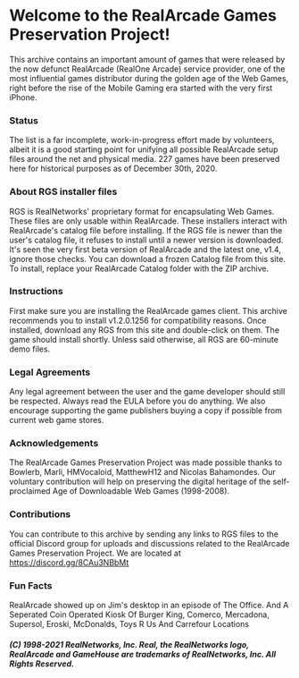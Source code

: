 # Welcome to the RealArcade Games Preservation Project!

This archive contains an important amount of games that were released by the now defunct RealArcade (RealOne Arcade) service provider, one of the most influential games distributor during the golden age of the Web Games, right before the rise of the Mobile Gaming era started with the very first iPhone.


### Status

The list is a far incomplete, work-in-progress effort made by volunteers, albeit it is a good starting point for unifying all possible RealArcade setup files around the net and physical media. 227 games have been preserved here for historical purposes as of December 30th, 2020.


### About RGS installer files

RGS is RealNetworks' proprietary format for encapsulating Web Games. These files are only usable within RealArcade. These installers interact with RealArcade's catalog file before installing. If the RGS file is newer than the user's catalog file, it refuses to install until a newer version is downloaded. It's seen the very first beta version of RealArcade and the latest one, v1.4, ignore those checks. You can download a frozen Catalog file from this site. To install, replace your RealArcade Catalog folder with the ZIP archive.


### Instructions

First make sure you are installing the RealArcade games client. This archive recommends you to install v1.2.0.1256 for compatibility reasons. Once installed, download any RGS from this site and double-click on them. The game should install shortly. Unless said otherwise, all RGS are 60-minute demo files.


### Legal Agreements

Any legal agreement between the user and the game developer should still be respected. Always read the EULA before you do anything. We also encourage supporting the game publishers buying a copy if possible from current web game stores.


### Acknowledgements

The RealArcade Games Preservation Project was made possible thanks to Bowlerb, Marli, HMVocaloid, MatthewH12 and Nicolas Bahamondes. Our voluntary contribution will help on preserving the digital heritage of the self-proclaimed Age of Downloadable Web Games (1998-2008).


### Contributions

You can contribute to this archive by sending any links to RGS files to the official Discord group for uploads and discussions related to the RealArcade Games Preservation Project. We are located at https://discord.gg/8CAu3NBbMt

### Fun Facts

RealArcade showed up on Jim's desktop in an episode of The Office. And A Seperated Coin Operated Kiosk Of Burger King, Comerco, Mercadona, Supersol, Eroski, McDonalds, Toys R Us And Carrefour Locations


 
 
 

##### (C) 1998-2021 RealNetworks, Inc. Real, the RealNetworks logo, RealArcade and GameHouse are trademarks of RealNetworks, Inc. All Rights Reserved.

